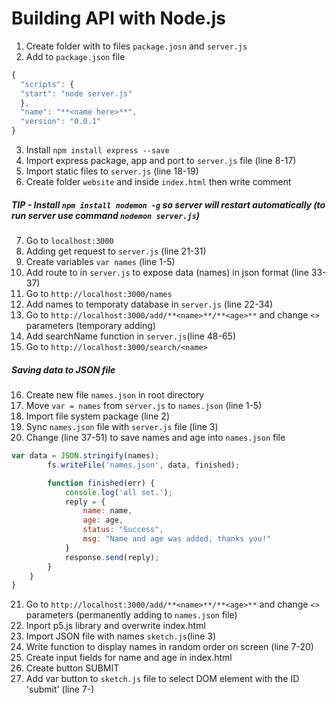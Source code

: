 # Building API with Node.js
1. Create folder with to files `package.josn` and `server.js`
2. Add to `package.json` file
```javascript
{
  "scripts": {
  "start": "node server.js"
  },
  "name": "**<name here>**",
  "version": "0.0.1"
}
```
3. Install `npm install express --save`
4. Import express package, app and port to `server.js` file (line 8-17)
5. Import static files to `server.js` (line 18-19)
6. Create folder `website` and inside `index.html` then write comment
##### TIP - Install `npm install nodemon -g` so server will restart automatically (to run server use command `nodemon server.js`)
7. Go to `localhost:3000`
8. Adding get request to `server.js` (line 21-31)
9. Create variables `var names` (line 1-5)
10. Add route to in `server.js` to expose data (names) in json format (line 33-37)
11. Go to `http://localhost:3000/names`
12. Add names to temporaty database in `server.js` (line 22-34)
13. Go to `http://localhost:3000/add/**<name>**/**<age>**`  and change `<>` parameters (temporary adding)
14. Add searchName function in `server.js`(line 48-65)
15. Go to `http://localhost:3000/search/<name>`
##### Saving data to JSON file
16. Create new file `names.json` in root directory
17. Move `var = names` from `server.js` to `names.json` (line 1-5)
18. Import file system package (line 2)
19. Sync `names.json` file with `server.js` file (line 3)
20. Change (line 37-51) to save names and age into `names.json` file
```javascript
var data = JSON.stringify(names);
        fs.writeFile('names.json', data, finished);

        function finished(err) {
            console.log('all set.');
            reply = {
                name: name,
                age: age,
                status: "Success",
                msg: "Name and age was added, thanks you!"
            }
            response.send(reply);
        }
    }
}
```
21. Go to `http://localhost:3000/add/**<name>**/**<age>**`  and change `<>` parameters (permanently adding to `names.json` file)
22. Inport p5.js library and overwrite index.html
23. Import JSON file with names `sketch.js`(line 3)
24. Write function to display names in random order on screen (line 7-20)
25. Create input fields for name and age in index.html
26. Create button SUBMIT
27. Add var button to `sketch.js` file to select DOM element with the ID 'submit' (line 7-)
